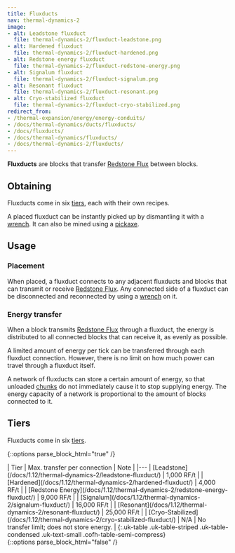 ```yaml
---
title: Fluxducts
nav: thermal-dynamics-2
image:
- alt: Leadstone fluxduct
  file: thermal-dynamics-2/fluxduct-leadstone.png
- alt: Hardened fluxduct
  file: thermal-dynamics-2/fluxduct-hardened.png
- alt: Redstone energy fluxduct
  file: thermal-dynamics-2/fluxduct-redstone-energy.png
- alt: Signalum fluxduct
  file: thermal-dynamics-2/fluxduct-signalum.png
- alt: Resonant fluxduct
  file: thermal-dynamics-2/fluxduct-resonant.png
- alt: Cryo-stabilized fluxduct
  file: thermal-dynamics-2/fluxduct-cryo-stabilized.png
redirect_from:
- /thermal-expansion/energy/energy-conduits/
- /docs/thermal-dynamics/ducts/fluxducts/
- /docs/fluxducts/
- /docs/thermal-dynamics/fluxducts/
- /docs/thermal-dynamics-2/fluxducts/
---
```


**Fluxducts** are blocks that transfer [Redstone Flux](/docs/redstone-flux/)
between blocks.


Obtaining
---------

Fluxducts come in six [tiers](#tiers), each with their own recipes.

A placed fluxduct can be instantly picked up by dismantling it with a
[wrench](/docs/1.12/wrenches/). It can also be mined using a
[pickaxe](https://minecraft.gamepedia.com/Pickaxe).


Usage
-----

### Placement
When placed, a fluxduct connects to any adjacent fluxducts and blocks that can
transmit or receive [Redstone Flux](/docs/redstone-flux/). Any connected side of
a fluxduct can be disconnected and reconnected by using a
[wrench](/docs/1.12/wrenches/) on it.

### Energy transfer
When a block transmits [Redstone Flux](/docs/redstone-flux/) through a fluxduct,
the energy is distributed to all connected blocks that can receive it, as evenly
as possible.

A limited amount of energy per tick can be transferred through each fluxduct
connection. However, there is no limit on how much power can travel through a
fluxduct itself.

A network of fluxducts can store a certain amount of energy, so that unloaded
[chunks](https://minecraft.gamepedia.com/Chunk) do not immediately cause it to
stop supplying energy. The energy capacity of a network is proportional to the
amount of blocks connected to it.


Tiers
-----

Fluxducts come in six [tiers](/docs/1.12/thermal-foundation-2/tiers/).

{::options parse_block_html="true" /}
<div class="uk-overflow-container">
| Tier | Max. transfer per connection | Note |
|---
| [Leadstone](/docs/1.12/thermal-dynamics-2/leadstone-fluxduct/) | 1,000 RF/t |
| [Hardened](/docs/1.12/thermal-dynamics-2/hardened-fluxduct/) | 4,000 RF/t |
| [Redstone Energy](/docs/1.12/thermal-dynamics-2/redstone-energy-fluxduct/) | 9,000 RF/t |
| [Signalum](/docs/1.12/thermal-dynamics-2/signalum-fluxduct/) | 16,000 RF/t |
| [Resonant](/docs/1.12/thermal-dynamics-2/resonant-fluxduct/) | 25,000 RF/t |
| [Cryo-Stabilized](/docs/1.12/thermal-dynamics-2/cryo-stabilized-fluxduct/) | N/A | No transfer limit; does not store energy. |
{:.uk-table .uk-table-striped .uk-table-condensed .uk-text-small .cofh-table-semi-compress}
</div>
{::options parse_block_html="false" /}
